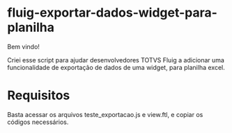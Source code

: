 # fluig-exportar-dados-widget-para-planilha
Bem vindo!

Criei esse script para ajudar desenvolvedores TOTVS Fluig a adicionar uma funcionalidade de exportação de dados de uma widget, para planilha excel.

# Requisitos
Basta acessar os arquivos teste_exportacao.js e view.ftl, e copiar os códigos necessários.